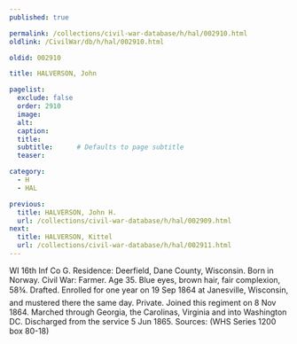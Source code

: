 ```yaml
---
published: true

permalink: /collections/civil-war-database/h/hal/002910.html
oldlink: /CivilWar/db/h/hal/002910.html

oldid: 002910

title: HALVERSON, John

pagelist:
  exclude: false
  order: 2910
  image: 
  alt:
  caption:
  title:
  subtitle:      # Defaults to page subtitle
  teaser:

category: 
  - H 
  - HAL

previous:
  title: HALVERSON, John H.
  url: /collections/civil-war-database/h/hal/002909.html  
next:
  title: HALVERSON, Kittel
  url: /collections/civil-war-database/h/hal/002911.html   
---
```

WI 16th Inf Co G. Residence: Deerfield, Dane County, Wisconsin. Born in Norway. Civil War: Farmer. Age 35. Blue eyes, brown hair, fair complexion, 5&#146;8&frac34;&#148;. Drafted. Enrolled for one year on 19 Sep 1864 at Janesville, Wisconsin, and mustered there the same day. Private. Joined this regiment on 8 Nov 1864. Marched through Georgia, the Carolinas, Virginia and into Washington DC. Discharged from the service 5 Jun 1865. Sources: (WHS Series 1200 box 80-18)